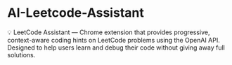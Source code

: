 # AI-Leetcode-Assistant
💡 LeetCode Assistant — Chrome extension that provides progressive, context-aware coding hints on LeetCode problems using the OpenAI API. Designed to help users learn and debug their code without giving away full solutions.
